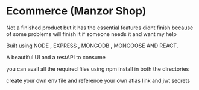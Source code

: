 # Ecommerce (Manzor Shop)

Not a finished product but it has the essential features didnt finish because of some problems will finish it if someone needs it and want my help

Built using NODE , EXPRESS , MONGODB , MONGOOSE AND REACT.

A beautiful UI and a restAPI to consume

you can avail all the required files using npm install in both the directories

create your own env file and reference your own atlas link and jwt secrets
